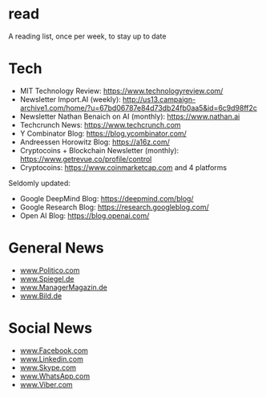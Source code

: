 # read
A reading list, once per week, to stay up to date

# Tech
* MIT Technology Review: https://www.technologyreview.com/
* Newsletter Import.AI (weekly): http://us13.campaign-archive1.com/home/?u=67bd06787e84d73db24fb0aa5&id=6c9d98ff2c
* Newsletter Nathan Benaich on AI (monthly): https://www.nathan.ai
* Techcrunch News: https://www.techcrunch.com
* Y Combinator Blog: https://blog.ycombinator.com/
* Andreessen Horowitz Blog: https://a16z.com/
* Cryptocoins + Blockchain Newsletter (monthly): https://www.getrevue.co/profile/control
* Cryptocoins: https://www.coinmarketcap.com and 4 platforms

Seldomly updated:
* Google DeepMind Blog: https://deepmind.com/blog/
* Google Research Blog: https://research.googleblog.com/
* Open AI Blog: https://blog.openai.com/


# General News
* www.Politico.com
* www.Spiegel.de
* www.ManagerMagazin.de
* www.Bild.de


# Social News
* www.Facebook.com
* www.Linkedin.com
* www.Skype.com
* www.WhatsApp.com
* www.Viber.com
